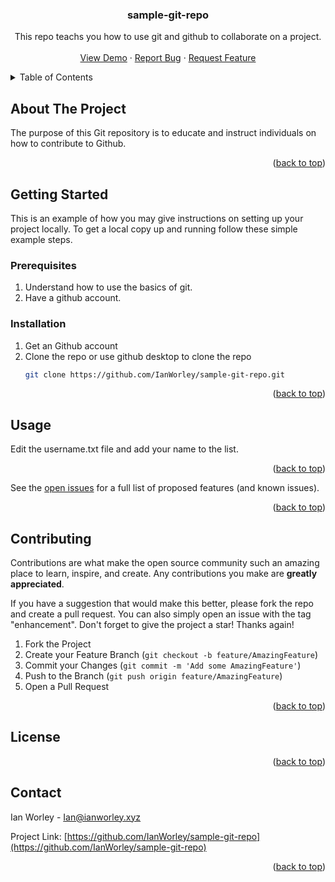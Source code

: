 <!-- Improved compatibility of back to top link: See: https://github.com/othneildrew/Best-README-Template/pull/73 -->
<a name="readme-top"></a>
<!--
*** Thanks for checking out the Best-README-Template. If you have a suggestion
*** that would make this better, please fork the repo and create a pull request
*** or simply open an issue with the tag "enhancement".
*** Don't forget to give the project a star!
*** Thanks again! Now go create something AMAZING! :D
-->






<h3 align="center">sample-git-repo</h3>

  <p align="center">
    This repo teachs you how to use git and github to collaborate on a project.
    <br />
    <br />
    <a href="https://github.com/IanWorley/sample-git-repo">View Demo</a>
    ·
    <a href="https://github.com/IanWorley/sample-git-repo/issues">Report Bug</a>
    ·
    <a href="https://github.com/IanWorley/sample-git-repo/issues">Request Feature</a>
  </p>
</div>



<!-- TABLE OF CONTENTS -->
<details>
  <summary>Table of Contents</summary>
  <ol>
    <li>
      <a href="#about-the-project">About The Project</a>
      <ul>
        <li><a href="#built-with">Built With</a></li>
      </ul>
    </li>
    <li>
      <a href="#getting-started">Getting Started</a>
      <ul>
        <li><a href="#prerequisites">Prerequisites</a></li>
        <li><a href="#installation">Installation</a></li>
      </ul>
    </li>
    <li><a href="#usage">Usage</a></li>
    <li><a href="#roadmap">Roadmap</a></li>
    <li><a href="#contributing">Contributing</a></li>
    <li><a href="#license">License</a></li>
    <li><a href="#contact">Contact</a></li>
    <li><a href="#acknowledgments">Acknowledgments</a></li>
  </ol>
</details>



<!-- ABOUT THE PROJECT -->
## About The Project

The purpose of this Git repository is to educate and instruct individuals on how to contribute to Github.

<p align="right">(<a href="#readme-top">back to top</a>)</p>








<!-- GETTING STARTED -->
## Getting Started

This is an example of how you may give instructions on setting up your project locally.
To get a local copy up and running follow these simple example steps.

### Prerequisites

1. Understand how to use the basics of git.
2. Have a github account.

### Installation

1. Get an Github account
2. Clone the repo or use github desktop to clone the repo
   ```sh
   git clone https://github.com/IanWorley/sample-git-repo.git
   ```

<p align="right">(<a href="#readme-top">back to top</a>)</p>



<!-- USAGE EXAMPLES -->
## Usage

Edit the username.txt file and add your name to the list.


<p align="right">(<a href="#readme-top">back to top</a>)</p>




See the [open issues](https://github.com/IanWorley/sample-git-repo/issues) for a full list of proposed features (and known issues).

<p align="right">(<a href="#readme-top">back to top</a>)</p>



<!-- CONTRIBUTING -->
## Contributing

Contributions are what make the open source community such an amazing place to learn, inspire, and create. Any contributions you make are **greatly appreciated**.

If you have a suggestion that would make this better, please fork the repo and create a pull request. You can also simply open an issue with the tag "enhancement".
Don't forget to give the project a star! Thanks again!

1. Fork the Project
2. Create your Feature Branch (`git checkout -b feature/AmazingFeature`)
3. Commit your Changes (`git commit -m 'Add some AmazingFeature'`)
4. Push to the Branch (`git push origin feature/AmazingFeature`)
5. Open a Pull Request

<p align="right">(<a href="#readme-top">back to top</a>)</p>



<!-- LICENSE -->
## License


<p align="right">(<a href="#readme-top">back to top</a>)</p>



<!-- CONTACT -->
## Contact

Ian Worley - Ian@ianworley.xyz

Project Link: [https://github.com/IanWorley/sample-git-repo](https://github.com/IanWorley/sample-git-repo)

<p align="right">(<a href="#readme-top">back to top</a>)</p>







<!-- MARKDOWN LINKS & IMAGES -->
<!-- https://www.markdownguide.org/basic-syntax/#reference-style-links -->
[contributors-shield]: https://img.shields.io/github/contributors/IanWorley/sample-git-repo.svg?style=for-the-badge
[contributors-url]: https://github.com/IanWorley/sample-git-repo/graphs/contributors
[forks-shield]: https://img.shields.io/github/forks/IanWorley/sample-git-repo.svg?style=for-the-badge
[forks-url]: https://github.com/IanWorley/sample-git-repo/network/members
[stars-shield]: https://img.shields.io/github/stars/IanWorley/sample-git-repo.svg?style=for-the-badge
[stars-url]: https://github.com/IanWorley/sample-git-repo/stargazers
[issues-shield]: https://img.shields.io/github/issues/IanWorley/sample-git-repo.svg?style=for-the-badge
[issues-url]: https://github.com/IanWorley/sample-git-repo/issues
[license-shield]: https://img.shields.io/github/license/IanWorley/sample-git-repo.svg?style=for-the-badge
[license-url]: https://github.com/IanWorley/sample-git-repo/blob/master/LICENSE.txt
[linkedin-shield]: https://img.shields.io/badge/-LinkedIn-black.svg?style=for-the-badge&logo=linkedin&colorB=555
[linkedin-url]: https://linkedin.com/in/linkedin_username
[product-screenshot]: images/screenshot.png
[Next.js]: https://img.shields.io/badge/next.js-000000?style=for-the-badge&logo=nextdotjs&logoColor=white
[Next-url]: https://nextjs.org/
[React.js]: https://img.shields.io/badge/React-20232A?style=for-the-badge&logo=react&logoColor=61DAFB
[React-url]: https://reactjs.org/
[Vue.js]: https://img.shields.io/badge/Vue.js-35495E?style=for-the-badge&logo=vuedotjs&logoColor=4FC08D
[Vue-url]: https://vuejs.org/
[Angular.io]: https://img.shields.io/badge/Angular-DD0031?style=for-the-badge&logo=angular&logoColor=white
[Angular-url]: https://angular.io/
[Svelte.dev]: https://img.shields.io/badge/Svelte-4A4A55?style=for-the-badge&logo=svelte&logoColor=FF3E00
[Svelte-url]: https://svelte.dev/
[Laravel.com]: https://img.shields.io/badge/Laravel-FF2D20?style=for-the-badge&logo=laravel&logoColor=white
[Laravel-url]: https://laravel.com
[Bootstrap.com]: https://img.shields.io/badge/Bootstrap-563D7C?style=for-the-badge&logo=bootstrap&logoColor=white
[Bootstrap-url]: https://getbootstrap.com
[JQuery.com]: https://img.shields.io/badge/jQuery-0769AD?style=for-the-badge&logo=jquery&logoColor=white
[JQuery-url]: https://jquery.com 
